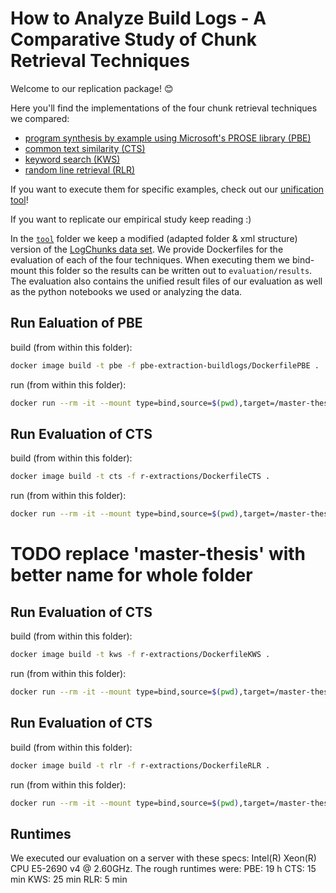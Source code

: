 # How to Analyze Build Logs - A Comparative Study of Chunk Retrieval Techniques

Welcome to our replication package! 😊

Here you'll find the implementations of the four chunk retrieval techniques we
compared:
- [program synthesis by example using Microsoft's PROSE library (PBE)](pbe-extraction-buildlogs)
- [common text similarity (CTS)](r-extractions)
- [keyword search (KWS)](r-extractions)
- [random line retrieval (RLR)](r-extractions)

If you want to execute them for specific examples, check out our [unification tool](tool)!

If you want to replicate our empirical study keep reading :)

In the [`tool`](tool) folder we keep a modified (adapted folder & xml structure) version of the [LogChunks data set](https://zenodo.org/record/3632351).
We provide Dockerfiles for the evaluation of each of the four techniques.
When executing them we bind-mount this folder so the results can be written out to `evaluation/results`.
The evaluation also contains the unified result files of our evaluation as well as the python notebooks we used or analyzing the data.

## Run Ealuation of PBE
build (from within this folder):
``` bash
docker image build -t pbe -f pbe-extraction-buildlogs/DockerfilePBE .
```

run (from within this folder):
``` bash
docker run --rm -it --mount type=bind,source=$(pwd),target=/master-thesis pbe
```

## Run Evaluation of CTS
build (from within this folder):
``` bash
docker image build -t cts -f r-extractions/DockerfileCTS .
```

run (from within this folder):
``` bash
docker run --rm -it --mount type=bind,source=$(pwd),target=/master-thesis cts
```

# TODO replace 'master-thesis' with better name for whole folder

## Run Evaluation of CTS
build (from within this folder):
``` bash
docker image build -t kws -f r-extractions/DockerfileKWS .
```

run (from within this folder):
``` bash
docker run --rm -it --mount type=bind,source=$(pwd),target=/master-thesis kws
```
## Run Evaluation of CTS
build (from within this folder):
``` bash
docker image build -t rlr -f r-extractions/DockerfileRLR .
```

run (from within this folder):
``` bash
docker run --rm -it --mount type=bind,source=$(pwd),target=/master-thesis rlr
```

## Runtimes
We executed our evaluation on a server with these specs: Intel(R) Xeon(R) CPU E5-2690 v4 @ 2.60GHz.
The rough runtimes were:
PBE: 19 h
CTS: 15 min
KWS: 25 min
RLR: 5 min

